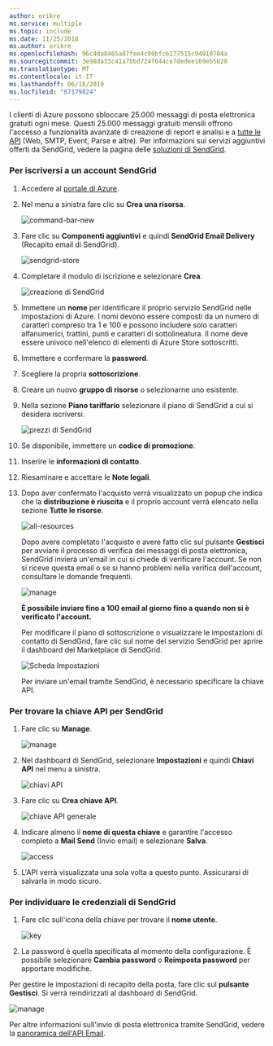 ```yaml
---
author: erikre
ms.service: multiple
ms.topic: include
ms.date: 11/25/2018
ms.author: erikre
ms.openlocfilehash: 96c4da8465a87fee4c00bfc6177515c94910704a
ms.sourcegitcommit: 3e98da33c41a7bbd724f644ce7dedee169eb5028
ms.translationtype: MT
ms.contentlocale: it-IT
ms.lasthandoff: 06/18/2019
ms.locfileid: "67179824"
---
```

I clienti di Azure possono sbloccare 25.000 messaggi di posta elettronica gratuiti ogni mese. Questi 25.000 messaggi gratuiti mensili offrono l'accesso a funzionalità avanzate di creazione di report e analisi e a [tutte le API][all APIs] (Web, SMTP, Event, Parse e altre). Per informazioni sui servizi aggiuntivi offerti da SendGrid, vedere la pagina delle [soluzioni di SendGrid][SendGrid Solutions].

### <a name="to-sign-up-for-a-sendgrid-account"></a>Per iscriversi a un account SendGrid
1. Accedere al [portale di Azure][Azure portal].
2. Nel menu a sinistra fare clic su **Crea una risorsa**.

    ![command-bar-new][command-bar-new]
3. Fare clic su **Componenti aggiuntivi** e quindi **SendGrid Email Delivery** (Recapito email di SendGrid).

    ![sendgrid-store][sendgrid-store]
4. Completare il modulo di iscrizione e selezionare **Crea**.

    ![creazione di SendGrid][sendgrid-create]
5. Immettere un **nome** per identificare il proprio servizio SendGrid nelle impostazioni di Azure. I nomi devono essere composti da un numero di caratteri compreso tra 1 e 100 e possono includere solo caratteri alfanumerici, trattini, punti e caratteri di sottolineatura. Il nome deve essere univoco nell'elenco di elementi di Azure Store sottoscritti.
6. Immettere e confermare la **password**.
7. Scegliere la propria **sottoscrizione**.
8. Creare un nuovo **gruppo di risorse** o selezionarne uno esistente.
9. Nella sezione **Piano tariffario** selezionare il piano di SendGrid a cui si desidera iscriversi.

    ![prezzi di SendGrid][sendgrid-pricing]
10. Se disponibile, immettere un **codice di promozione**.
11. Inserire le **informazioni di contatto**.
12. Riesaminare e accettare le **Note legali**.
13. Dopo aver confermato l'acquisto verrà visualizzato un popup che indica che la **distribuzione è riuscita** e il proprio account verrà elencato nella sezione **Tutte le risorse**.

    ![all-resources][all-resources]

    Dopo avere completato l'acquisto e avere fatto clic sul pulsante **Gestisci** per avviare il processo di verifica dei messaggi di posta elettronica, SendGrid invierà un'email in cui si chiede di verificare l'account. Se non si riceve questa email o se si hanno problemi nella verifica dell'account, consultare le domande frequenti.

    ![manage][manage]

    **È possibile inviare fino a 100 email al giorno fino a quando non si è verificato l'account.**

    Per modificare il piano di sottoscrizione o visualizzare le impostazioni di contatto di SendGrid, fare clic sul nome del servizio SendGrid per aprire il dashboard del Marketplace di SendGrid.

    ![Scheda Impostazioni][settings]

    Per inviare un'email tramite SendGrid, è necessario specificare la chiave API.

### <a name="to-find-your-sendgrid-api-key"></a>Per trovare la chiave API per SendGrid
1. Fare clic su **Manage**.

    ![manage][manage]
2. Nel dashboard di SendGrid, selezionare **Impostazioni** e quindi **Chiavi API** nel menu a sinistra.

    ![chiavi API][api-keys]

3. Fare clic su **Crea chiave API**.

    ![chiave API generale][general-api-key]
4. Indicare almeno il **nome di questa chiave** e garantire l'accesso completo a **Mail Send** (Invio email) e selezionare **Salva**.

    ![access][access]
5. L'API verrà visualizzata una sola volta a questo punto. Assicurarsi di salvarla in modo sicuro.

### <a name="to-find-your-sendgrid-credentials"></a>Per individuare le credenziali di SendGrid
1. Fare clic sull'icona della chiave per trovare il **nome utente**.

    ![key][key]
2. La password è quella specificata al momento della configurazione. È possibile selezionare **Cambia password** o **Reimposta password** per apportare modifiche.

Per gestire le impostazioni di recapito della posta, fare clic sul **pulsante Gestisci**. Si verrà reindirizzati al dashboard di SendGrid.

![manage][manage]

Per altre informazioni sull'invio di posta elettronica tramite SendGrid, vedere la [panoramica dell'API Email][Email API Overview].

<!--images-->

[command-bar-new]: ./media/sendgrid-sign-up/new-addon.png
[sendgrid-store]: ./media/sendgrid-sign-up/sendgrid-store.png
[sendgrid-create]: ./media/sendgrid-sign-up/sendgrid-create.png
[sendgrid-pricing]: ./media/sendgrid-sign-up/sendgrid-pricing.png
[all-resources]: ./media/sendgrid-sign-up/all-resources.png
[manage]: ./media/sendgrid-sign-up/manage.png
[settings]: ./media/sendgrid-sign-up/settings.png
[api-keys]: ./media/sendgrid-sign-up/api-keys.png
[general-api-key]: ./media/sendgrid-sign-up/general-api-key.png
[access]: ./media/sendgrid-sign-up/access.png
[key]: ./media/sendgrid-sign-up/key.png

<!--Links-->

[SendGrid Solutions]: https://sendgrid.com/solutions
[Azure portal]: https://portal.azure.com
[SendGrid Getting Started]: http://sendgrid.com/docs
[SendGrid Provisioning Process]: https://support.sendgrid.com/hc/articles/200181628-Why-is-my-account-being-provisioned-
[all APIs]: https://sendgrid.com/docs/API_Reference/index.html
[Email API Overview]: https://sendgrid.com/docs/API_Reference/Web_API_v3/Mail/index.html
